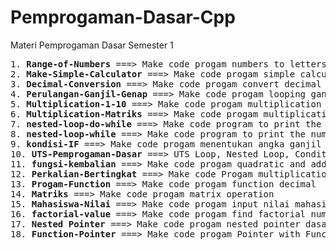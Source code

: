 # Pemprogaman-Dasar-Cpp
Materi Pemprogaman Dasar Semester 1 
<br>
<b>  </b>

<pre>
1. <b>Range-of-Numbers</b> ===> Make code progam numbers to letters 
2. <b>Make-Simple-Calculator</b> ===> Make code progam simple calculator 
3. <b>Decimal-Conversion</b> ===> Make code progam convert decimal number to hexadecimal, octal, biner
4. <b>Perulangan-Ganjil-Genap</b> ===> Make code progam looping ganjil & genap
5. <b>Multiplication-1-10</b> ===> Make code progam multiplication 1 until 10
6. <b>Multiplication-Matriks</b> ===> Make code progam multiplication matriks
7. <b>nested-loop-do-while</b> ===> Make code program to print the * pattern * ** *** **** ***** use do while
8. <b>nested-loop-while</b> ===> Make code program to print the number pattern 1 12 123 1234 12345 use while
9. <b>kondisi-IF</b> ===> Make code progam menentukan angka ganjil dan genap suatu bilangan
10. <b>UTS-Pemprogaman-Dasar</b> ===> UTS Loop, Nested Loop, Condition, Nested Condition
11. <b>fungsi-kembalian</b> ===> Make code progam quadratic and addition functions
12. <b>Perkalian-Bertingkat</b> ===> Make code Progam multiplication dengan hasil bertingkat
13. <b>Progam-Function</b> ===> Make code progam function decimal
14. <b>Matriks</b> ===> Make code progam matrix operation
15. <b>Mahasiswa-Nilai</b> ===> Make code progam input nilai mahasiswa
16. <b>factorial-value</b> ===> Make code progam find factorial number
17. <b>Nested Pointer</b> ===> Make code progam nested pointer dasar 
18. <b>Function-Pointer</b> ===> Make code progam Pointer with Function
</pre>
